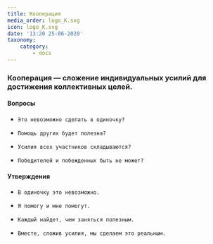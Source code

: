 ```yaml
---
title: Кооперация
media_order: logo_K.svg
icon: logo_K.svg
date: '13:20 25-06-2020'
taxonomy:
    category:
        - docs
---
```


### Кооперация — сложение индивидуальных усилий для достижения коллективных целей.

#### Вопросы

*     Это невозможно сделать в одиночку?
*     Помощь других будет полезна?
*     Усилия всех участников складываются?
*     Победителей и побежденных быть не может?

#### Утверждения

*     В одиночку это невозможно.
*     Я помогу и мне помогут.
*     Каждый найдет, чем заняться полезным.
*     Вместе, сложив усилия, мы сделаем это реальным.
